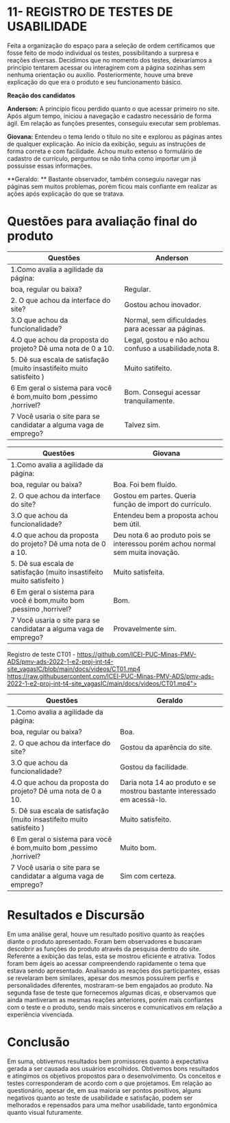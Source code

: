 # 11- REGISTRO DE TESTES DE USABILIDADE

Feita a organização do espaço para a seleção de ordem certificamos que fosse feito de modo individual os testes, possibilitando a surpresa e reações diversas.
Decidimos que no momento dos testes, deixaríamos a princípio tentarem acessar ou interagirem com a página sozinhas sem nenhuma orientação ou auxílio. Posteriormente, houve uma breve explicação do que era o produto e seu funcionamento básico.
 	
**Reação dos candidatos**
 
**Anderson:** A princípio ficou perdido quanto o que acessar primeiro no site. Após algum tempo, iniciou a navegação e cadastro necessário de forma ágil. Em relação as funções presentes, conseguiu executar sem problemas.

**Giovana:** Entendeu o tema lendo o título no site e explorou as páginas antes de qualquer explicação. Ao início da exibição, seguiu as instruções de forma correta e com facilidade. Achou muito extenso o formulário de cadastro de currículo, perguntou se não tinha como importar um já possuisse essas informações.

**Geraldo: ** Bastante observador, também conseguiu navegar nas páginas sem muitos problemas, porém ficou mais confiante em realizar as ações após explicação do que se tratava.

# Questões para avaliação final do produto 

| Questões                                                              | Anderson                                                 |
|-----------------------------------------------------------------------|----------------------------------------------------------|
| 1.Como avalia a agilidade da página:                                  |                                                          |
| boa, regular ou baixa?                                                | Regular.                                                 |
| 2. O que achou da interface do site?                                  | Gostou achou inovador.                                   |
| 3.O que achou da funcionalidade?                                      | Normal, sem dificuldades para acessar aa páginas.        |
| 4.O que achou da proposta do projeto? Dê uma nota de 0 a 10.          | Legal, gostou e não achou confuso a usabilidade,nota 8.  |
| 5. Dê sua escala de satisfação (muito insastifeito muito satisfeito ) |  Muito satifeito.                                        |
| 6 Em geral o sistema para você é bom,muito bom ,pessimo ,horrivel?    |  Bom. Consegui acessar tranquilamente.                   |
| 7 Você usaria o site para se candidatar a alguma vaga de emprego?     | Talvez sim.                                              |


| Questões                                                              | Giovana                                                                          |
|-----------------------------------------------------------------------|----------------------------------------------------------------------------------|
| 1.Como avalia a agilidade da página:                                  |                                                                                  |
| boa, regular ou baixa?                                                | Boa. Foi bem fluído.                                                             |
| 2. O que achou da interface do site?                                  | Gostou em partes. Queria função de import do currículo.                          |
| 3.O que achou da funcionalidade?                                      | Entendeu bem a proposta achou bem útil.                                          |
| 4.O que achou da proposta do projeto? Dê uma nota de 0 a 10.          | Deu nota 6 ao produto pois se interessou porém achou normal sem muita inovação.  |
| 5. Dê sua escala de satisfação (muito insastifeito muito satisfeito ) |  Muito satisfeita.                                                               |
| 6 Em geral o sistema para você é bom,muito bom ,pessimo ,horrivel?    |   Bom.                                                                           |
| 7 Você usaria o site para se candidatar a alguma vaga de emprego?     | Provavelmente sim.                                                               |


Registro de teste
CT01 -
https://github.com/ICEI-PUC-Minas-PMV-ADS/pmv-ads-2022-1-e2-proj-int-t4-site_vagasIC/blob/main/docs/videos/CT01.mp4
https://raw.githubusercontent.com/ICEI-PUC-Minas-PMV-ADS/pmv-ads-2022-1-e2-proj-int-t4-site_vagasIC/main/docs/videos/CT01.mp4">


| Questões                                                              | Geraldo                                                                   |
|-----------------------------------------------------------------------|---------------------------------------------------------------------------|
| 1.Como avalia a agilidade da página:                                  |                                                                           |
| boa, regular ou baixa?                                                | Boa.                                                                      |
| 2. O que achou da interface do site?                                  | Gostou da aparência do site.                                              |
| 3.O que achou da funcionalidade?                                      | Gostou da facilidade.                                                     |
| 4.O que achou da proposta do projeto? Dê uma nota de 0 a 10.          | Daria nota 14 ao produto e se mostrou bastante interessado em acessá-lo.  |
| 5. Dê sua escala de satisfação (muito insastifeito muito satisfeito ) |  Muito satisfeito.                                                        |
| 6 Em geral o sistema para você é bom,muito bom ,pessimo ,horrivel?    |  Muito bom.                                                               |
| 7 Você usaria o site para se candidatar a alguma vaga de emprego?     |  Sim com certeza.                                                         |



# Resultados e Discursão 
 Em uma análise geral, houve um resultado positivo quanto às reações diante o produto apresentado. Foram bem observadores e buscaram descobrir as funções do produto através da pesquisa dentro do site. Referente a exibição das telas, esta se mostrou eficiente e atrativa. Todos foram bem ágeis ao acessar compreendendo rapidamente o tema que estava sendo apresentado. 
 Analisando as reações dos participantes, essas se revelaram bem similares, apesar dos mesmos possuírem perfis e personalidades diferentes, mostraram-se bem engajados ao produto. Na segunda fase de teste que fornecemos algumas dicas, e observamos que ainda mantiveram as mesmas reações anteriores, porém mais confiantes com o teste e o produto, sendo mais sinceros e comunicativos em relação a experiência vivenciada.

# Conclusão 
Em suma, obtivemos resultados bem promissores quanto à expectativa gerada a ser causada aos usuários escolhidos. Obtivemos bons resultados e atingimos os objetivos propostos para o desenvolvimento. Os conceitos e testes corresponderam de acordo com o que projetamos. Em relação ao questionário, apesar de, em sua maioria ser pontos positivos, alguns negativos quanto ao teste de usabilidade e satisfação, podem ser melhorados e repensados para uma melhor usabilidade, tanto ergonômica quanto visual futuramente.
